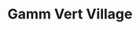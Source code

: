 ---
title: "Gamm Vert Village"
url: /varennes-sur-allier/gamm-vert-village/
shop: centre de jardinage
---